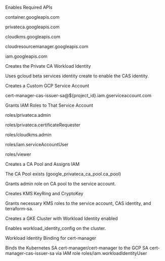 Enables Required APIs

container.googleapis.com

privateca.googleapis.com

cloudkms.googleapis.com

cloudresourcemanager.googleapis.com

iam.googleapis.com

Creates the Private CA Workload Identity

Uses gcloud beta services identity create to enable the CAS identity.

Creates a Custom GCP Service Account

cert-manager-cas-issuer-sa@${project_id}.iam.gserviceaccount.com

Grants IAM Roles to That Service Account

roles/privateca.admin

roles/privateca.certificateRequester

roles/cloudkms.admin

roles/iam.serviceAccountUser

roles/viewer

Creates a CA Pool and Assigns IAM

The CA Pool exists (google_privateca_ca_pool.ca_pool)

Grants admin role on CA pool to the service account.

Creates KMS KeyRing and CryptoKey

Grants necessary KMS roles to the service account, CAS identity, and terraform-sa.

Creates a GKE Cluster with Workload Identity enabled

Enables workload_identity_config on the cluster.

Workload Identity Binding for cert-manager

Binds the Kubernetes SA cert-manager/cert-manager to the GCP SA cert-manager-cas-issuer-sa via IAM role roles/iam.workloadIdentityUser